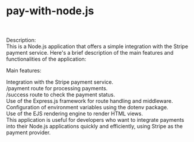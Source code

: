 # pay-with-node.js </br></br>
 
Description:</br>
This is a Node.js application that offers a simple integration with the Stripe payment service. Here's a brief description of the main features and functionalities of the application: </br>

Main features: </br>

Integration with the Stripe payment service. </br>
/payment route for processing payments. </br>
/success route to check the payment status. </br>
Use of the Express.js framework for route handling and middleware. </br>
Configuration of environment variables using the dotenv package. </br>
Use of the EJS rendering engine to render HTML views. </br>
This application is useful for developers who want to integrate payments into their Node.js applications quickly and efficiently, using Stripe as the payment provider.







